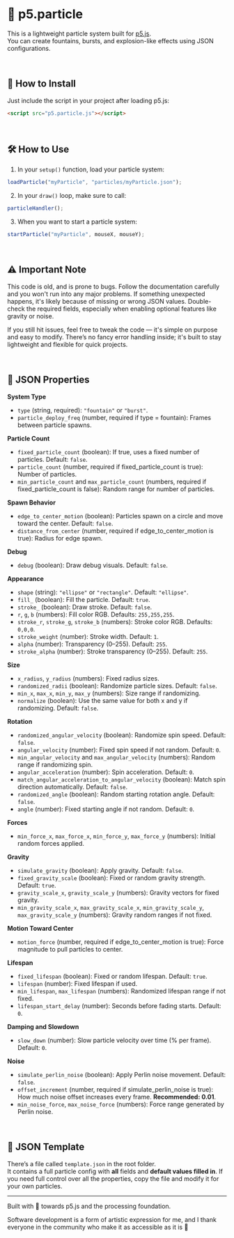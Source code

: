 # 🎇 p5.particle

This is a lightweight particle system built for [p5.js](https://p5js.org/).  
You can create fountains, bursts, and explosion-like effects using JSON configurations.

<br>

## 🚀 How to Install

Just include the script in your project after loading p5.js:

```html
<script src="p5.particle.js"></script>
```

<br>

## 🛠️ How to Use

1. In your `setup()` function, load your particle system:

```javascript
loadParticle("myParticle", "particles/myParticle.json");
```

2. In your `draw()` loop, make sure to call:

```javascript
particleHandler();
```

3. When you want to start a particle system:

```javascript
startParticle("myParticle", mouseX, mouseY);
```

<br>

## ⚠️ Important Note

This code is old, and is prone to bugs.
Follow the documentation carefully and you won't run into any major problems.
If something unexpected happens, it's likely because of missing or wrong JSON values. Double-check the required fields, especially when enabling optional features like gravity or noise.

If you still hit issues, feel free to tweak the code — it's simple on purpose and easy to modify.
There’s no fancy error handling inside; it's built to stay lightweight and flexible for quick projects.

<br>

## 📜 JSON Properties

**System Type**

- `type` (string, required): `"fountain"` or `"burst"`.
- `particle_deploy_freq` (number, required if type = fountain): Frames between particle spawns.

**Particle Count**

- `fixed_particle_count` (boolean): If true, uses a fixed number of particles. Default: `false`.
- `particle_count` (number, required if fixed_particle_count is true): Number of particles.
- `min_particle_count` and `max_particle_count` (numbers, required if fixed_particle_count is false): Random range for number of particles.

**Spawn Behavior**

- `edge_to_center_motion` (boolean): Particles spawn on a circle and move toward the center. Default: `false`.
- `distance_from_center` (number, required if edge_to_center_motion is true): Radius for edge spawn.

**Debug**

- `debug` (boolean): Draw debug visuals. Default: `false`.

**Appearance**

- `shape` (string): `"ellipse"` or `"rectangle"`. Default: `"ellipse"`.
- `fill_` (boolean): Fill the particle. Default: `true`.
- `stroke_` (boolean): Draw stroke. Default: `false`.
- `r`, `g`, `b` (numbers): Fill color RGB. Defaults: `255,255,255`.
- `stroke_r`, `stroke_g`, `stroke_b` (numbers): Stroke color RGB. Defaults: `0,0,0`.
- `stroke_weight` (number): Stroke width. Default: `1`.
- `alpha` (number): Transparency (0–255). Default: `255`.
- `stroke_alpha` (number): Stroke transparency (0–255). Default: `255`.

**Size**

- `x_radius`, `y_radius` (numbers): Fixed radius sizes.
- `randomized_radii` (boolean): Randomize particle sizes. Default: `false`.
- `min_x`, `max_x`, `min_y`, `max_y` (numbers): Size range if randomizing.
- `normalize` (boolean): Use the same value for both x and y if randomizing. Default: `false`.

**Rotation**

- `randomized_angular_velocity` (boolean): Randomize spin speed. Default: `false`.
- `angular_velocity` (number): Fixed spin speed if not random. Default: `0`.
- `min_angular_velocity` and `max_angular_velocity` (numbers): Random range if randomizing spin.
- `angular_acceleration` (number): Spin acceleration. Default: `0`.
- `match_angular_acceleration_to_angular_velocity` (boolean): Match spin direction automatically. Default: `false`.
- `randomized_angle` (boolean): Random starting rotation angle. Default: `false`.
- `angle` (number): Fixed starting angle if not random. Default: `0`.

**Forces**

- `min_force_x`, `max_force_x`, `min_force_y`, `max_force_y` (numbers): Initial random forces applied.

**Gravity**

- `simulate_gravity` (boolean): Apply gravity. Default: `false`.
- `fixed_gravity_scale` (boolean): Fixed or random gravity strength. Default: `true`.
- `gravity_scale_x`, `gravity_scale_y` (numbers): Gravity vectors for fixed gravity.
- `min_gravity_scale_x`, `max_gravity_scale_x`, `min_gravity_scale_y`, `max_gravity_scale_y` (numbers): Gravity random ranges if not fixed.

**Motion Toward Center**

- `motion_force` (number, required if edge_to_center_motion is true): Force magnitude to pull particles to center.

**Lifespan**

- `fixed_lifespan` (boolean): Fixed or random lifespan. Default: `true`.
- `lifespan` (number): Fixed lifespan if used.
- `min_lifespan`, `max_lifespan` (numbers): Randomized lifespan range if not fixed.
- `lifespan_start_delay` (number): Seconds before fading starts. Default: `0`.

**Damping and Slowdown**

- `slow_down` (number): Slow particle velocity over time (% per frame). Default: `0`.

**Noise**

- `simulate_perlin_noise` (boolean): Apply Perlin noise movement. Default: `false`.
- `offset_increment` (number, required if simulate_perlin_noise is true): How much noise offset increases every frame. **Recommended: 0.01**.
- `min_noise_force`, `max_noise_force` (numbers): Force range generated by Perlin noise.

<br>

## 📄 JSON Template

There’s a file called `template.json` in the root folder.  
It contains a full particle config with **all** fields and **default values filled in**.
If you need full control over all the properties, copy the file and modify it for your own particles.

---

Built with 💓 towards p5.js and the processing foundation.

Software development is a form of artistic expression for me, and I thank everyone in the community who make it as accessible as it is 💞

